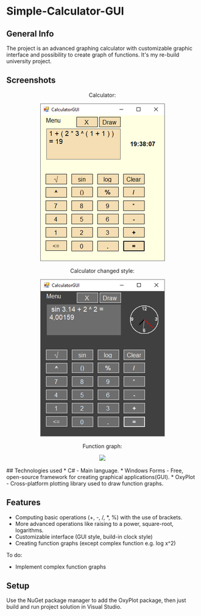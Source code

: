 # Simple-Calculator-GUI
## General Info
The project is an advanced graphing calculator with customizable graphic interface and possibility to create graph of functions. It's my re-build university project.

## Screenshots
<div align="center"> Calculator: </div>
<p align="center"> 
<img src="./img/calc_default.png">
</p>
<div align="center"> Calculator changed style: </div>
<p align="center"> 
<img src="./img/calc_dark.png">
</p>
<div align="center"> Function graph: </div>
<p align="center"> 
<img src="./img/graph.png">
</p>
## Technologies used
* C# - Main language.
* Windows Forms - Free, open-source framework for creating graphical applications(GUI).
* OxyPlot - Cross-platform plotting library used to draw function graphs.

## Features
* Computing basic operations (+, -, /, *, %) with the use of brackets.
* More advanced operations like raising to a power, square-root, logarithms. 
* Customizable interface (GUI style, build-in clock style)
* Creating function graphs (except complex function e.g. log x^2)

To do:
* Implement complex function graphs

## Setup
Use the NuGet package manager to add the OxyPlot package, then just build and run project solution in Visual Studio.
